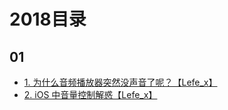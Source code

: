 # 2018目录

## 01

* [1. 为什么音频播放器突然没声音了呢？【Lefe_x】](https://github.com/southpeak/iOS-tech-set/blob/master/2018/01.md)
* [2. iOS 中音量控制解惑【Lefe_x】](https://github.com/southpeak/iOS-tech-set/blob/master/2018/01.md)



